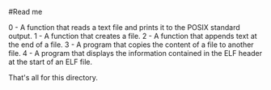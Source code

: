 #Read me

0 - A function that reads a text file and prints it to the POSIX standard output.
1 - A function that creates a file. 
2 - A function that appends text at the end of a file. 
3 - A program that copies the content of a file to another file. 
4 - A program that displays the information contained in the ELF header at the start of an ELF file.

That's all for this directory.
